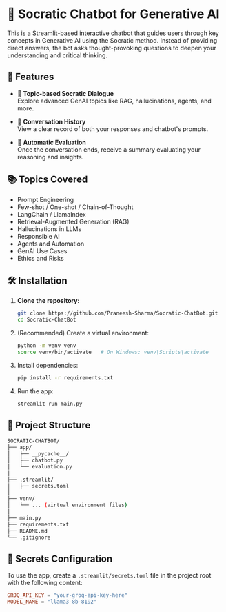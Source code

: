 # 🤖 Socratic Chatbot for Generative AI

This is a Streamlit-based interactive chatbot that guides users through key concepts in Generative AI using the Socratic method. Instead of providing direct answers, the bot asks thought-provoking questions to deepen your understanding and critical thinking.


## 🚀 Features

- 🧠 **Topic-based Socratic Dialogue**  
  Explore advanced GenAI topics like RAG, hallucinations, agents, and more.

- 💬 **Conversation History**  
  View a clear record of both your responses and chatbot's prompts.

- 🧪 **Automatic Evaluation**  
  Once the conversation ends, receive a summary evaluating your reasoning and insights.



## 📚 Topics Covered

- Prompt Engineering  
- Few-shot / One-shot / Chain-of-Thought  
- LangChain / LlamaIndex  
- Retrieval-Augmented Generation (RAG)  
- Hallucinations in LLMs  
- Responsible AI  
- Agents and Automation  
- GenAI Use Cases  
- Ethics and Risks



## 🛠️ Installation

1. **Clone the repository:**
   ```bash
   git clone https://github.com/Praneesh-Sharma/Socratic-ChatBot.git
   cd Socratic-ChatBot
   ```

2. (Recommended) Create a virtual environment:
   ```bash
   python -m venv venv
   source venv/bin/activate   # On Windows: venv\Scripts\activate
   ```

3. Install dependencies:
   ```bash
   pip install -r requirements.txt
   ```

4. Run the app:
   ```bash
   streamlit run main.py
   ```


## 📁 Project Structure
```bash
SOCRATIC-CHATBOT/
├── app/
│   ├── __pycache__/
│   ├── chatbot.py
│   └── evaluation.py
│
├── .streamlit/
│   ├── secrets.toml
│
├── venv/
│   └── ... (virtual environment files)
│
├── main.py
├── requirements.txt
├── README.md
└── .gitignore
```


## 🔐 Secrets Configuration

To use the app, create a `.streamlit/secrets.toml` file in the project root with the following content:

```toml
GROQ_API_KEY = "your-groq-api-key-here"
MODEL_NAME = "llama3-8b-8192"
```
